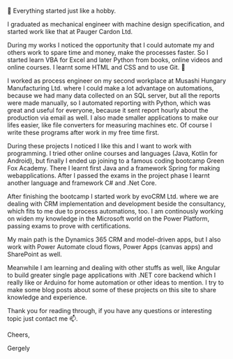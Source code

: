 🤔 Everything started just like a hobby.

I graduated as mechanical engineer with machine design specification, and started work like that at Pauger Cardon Ltd.

During my works I noticed the opportunity that I could automate my and others work to spare time and money, make the processes faster. So I started learn VBA for Excel and later Python from books, online videos and online courses. I learnt some HTML and CSS and to use Git. 🌱

I worked as process engineer on my second workplace at Musashi Hungary Manufacturing Ltd. where I could make a lot advantage on automations, because we had many data collected on an SQL server, but all the reports were made manually, so I automated reporting with Python, which was great and useful for everyone, because it sent report hourly about the production via email as well. I also made smaller applications to make our lifes easier, like file converters for measuring machines etc. Of course I write these programs after work in my free time first.

During these projects I noticed I like this and I want to work with programming. I tried other online courses and languages (Java, Kotlin for Android), but finally I ended up joining to a famous coding bootcamp Green Fox Academy. There I learnt first Java and a framework Spring for making webapplications. After I passed the exams in the project phase I learnt another language and framework C# and .Net Core.

After finishing the bootcamp I started work by evoCRM Ltd. where we are dealing with CRM implementation and development beside the consultancy, which fits to me due to process automations, too. I am continously working on widen my knowledge in the Microsoft world on the Power Platform, passing exams to prove with certifications.

My main path is the Dynamics 365 CRM and model-driven apps, but I also work with Power Automate cloud flows, Power Apps (canvas apps) and SharePoint as well.

Meanwhile I am learning and dealing with other stuffs as well, like Angular to build greater single page applications with .NET core backend which I really like or Arduino for home automation or other ideas to mention. I try to make some blog posts about some of these projects on this site to share knowledge and experience.

Thank you for reading through, if you have any questions or interesting topic just contact me 📫.

Cheers,

Gergely

<!--
**koger23/koger23** is a ✨ _special_ ✨ repository because its `README.md` (this file) appears on your GitHub profile.

Here are some ideas to get you started:
- 👋 wave
- 🔭 I’m currently working on ...
- 🌱 I’m currently learning ...
- 👯 I’m looking to collaborate on ...
- 🤔 I’m looking for help with ...
- 💬 Ask me about ...
- 📫 How to reach me: ...
- 😄 Pronouns: ...
- ⚡ Fun fact: ...
-->
